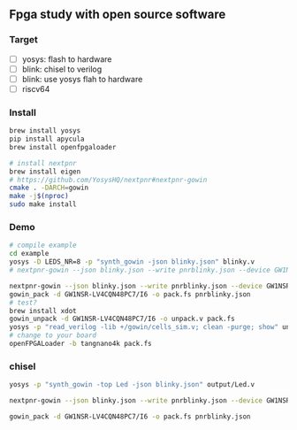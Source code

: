 ## Fpga study with open source software

### Target

- [ ] yosys: flash to hardware
- [ ] blink: chisel to verilog
- [ ] blink: use yosys flah to hardware
- [ ] riscv64

### Install

```bash
brew install yosys
pip install apycula
brew install openfpgaloader

# install nextpnr
brew install eigen
# https://github.com/YosysHQ/nextpnr#nextpnr-gowin
cmake . -DARCH=gowin
make -j$(nproc)
sudo make install
```

### Demo

```bash
# compile example
cd example
yosys -D LEDS_NR=8 -p "synth_gowin -json blinky.json" blinky.v
# nextpnr-gowin --json blinky.json --write pnrblinky.json --device GW1NR-UV9QN881C6/I5 --cst tec0117.cst

nextpnr-gowin --json blinky.json --write pnrblinky.json --device GW1NSR-LV4CQN48PC7/I6 --cst tangnano4k.cst
gowin_pack -d GW1NSR-LV4CQN48PC7/I6 -o pack.fs pnrblinky.json
# test?
brew install xdot
gowin_unpack -d GW1NSR-LV4CQN48PC7/I6 -o unpack.v pack.fs
yosys -p "read_verilog -lib +/gowin/cells_sim.v; clean -purge; show" unpack.v
# change to your board
openFPGALoader -b tangnano4k pack.fs
```
### chisel
```bash
yosys -p "synth_gowin -top Led -json blinky.json" output/Led.v

nextpnr-gowin --json blinky.json --write pnrblinky.json --device GW1NSR-LV4CQN48PC7/I6 --cst examples/tangnano4k.cst

gowin_pack -d GW1NSR-LV4CQN48PC7/I6 -o pack.fs pnrblinky.json

```
